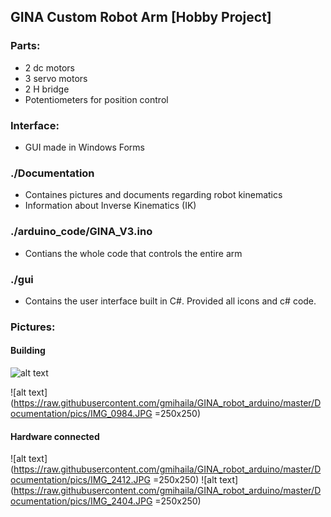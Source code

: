 ## GINA Custom Robot Arm  [Hobby Project]
 
### Parts:
* 2 dc motors
* 3 servo motors
* 2 H bridge
* Potentiometers for position control

### Interface:
* GUI made in Windows Forms


### ./Documentation 
* Containes pictures and documents regarding robot kinematics
* Information about Inverse Kinematics (IK)

### ./arduino_code/GINA_V3.ino
* Contians the whole code that controls the entire arm

### ./gui
* Contains the user interface built in C#. Provided all icons and c# code.


### Pictures:
#### Building
![alt text](https://raw.githubusercontent.com/gmihaila/GINA_robot_arduino/master/Documentation/pics/IMG_0982.JPG=250x250)

![alt text](https://raw.githubusercontent.com/gmihaila/GINA_robot_arduino/master/Documentation/pics/IMG_0984.JPG =250x250) 

#### Hardware connected
![alt text](https://raw.githubusercontent.com/gmihaila/GINA_robot_arduino/master/Documentation/pics/IMG_2412.JPG =250x250) 
![alt text](https://raw.githubusercontent.com/gmihaila/GINA_robot_arduino/master/Documentation/pics/IMG_2404.JPG =250x250)

